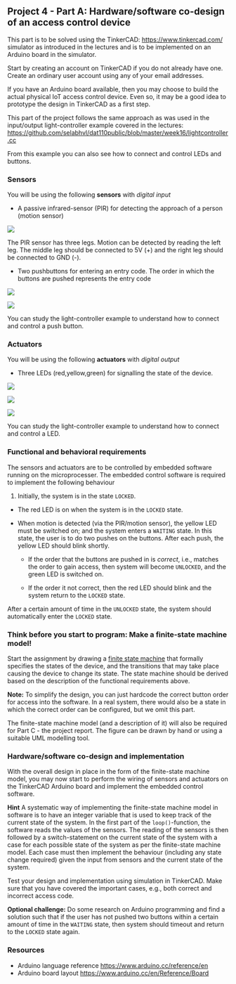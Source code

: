 ## Project 4 - Part A: Hardware/software co-design of an access control device

This part is to be solved using the TinkerCAD: https://www.tinkercad.com/ simulator as introduced in the lectures and is to be implemented on an Arduino board in the simulator.

Start by creating an account on TinkerCAD if you do not already have one. Create an ordinary user account using any of your email addresses.

If you have an Arduino board available, then you may choose to build the actual physical IoT access control device. Even so, it may be a good idea to prototype the design in TinkerCAD as a first step.

This part of the project follows the same approach as was used in the input/output light-controller example covered in the lectures: https://github.com/selabhvl/dat110public/blob/master/week16/lightcontroller.cc

From this example you can also see how to connect and control LEDs and buttons.

### Sensors

You will be using the following **sensors** with *digital input*

- A passive infrared-sensor (PIR) for detecting the approach of a person (motion sensor)

![](assets/markdown-img-paste-20181028082134355.png)

The PIR sensor has three legs. Motion can be detected by reading the left leg. The middle leg should be connected to 5V (+) and the right leg should be connected to GND (-).

- Two pushbuttons for entering an entry code. The order in which the buttons are pushed represents the entry code

![](assets/markdown-img-paste-20181028082117798.png)

![](assets/markdown-img-paste-20181028082117798.png)

You can study the light-controller example to understand how to connect and control a push button.

### Actuators

You will be using the following **actuators** with *digital output*

- Three LEDs (red,yellow,green) for signalling the state of the device.

![](assets/redled.png)

![](assets/yellowled.png)

![](assets/greenled.png)

You can study the light-controller example to understand how to connect and control a LED.

### Functional and behavioral requirements

The sensors and actuators are to be controlled by embedded software running on the microprocesser. The embedded control software is required to implement the following behaviour

1. Initially, the system is in the state `LOCKED`.

- The red LED is on when the system is in the `LOCKED` state.

- When motion is detected (via the PIR/motion sensor), the yellow LED must be switched on; and the system enters a `WAITING` state. In this state, the user is to do two pushes on the buttons. After each push, the yellow LED should blink shortly.

   - If the order that the buttons are pushed in is *correct*, i.e., matches the order to gain access, then system will become `UNLOCKED`, and the green LED is switched on.

   - If the order it not correct, then the red LED should blink and the system return to the `LOCKED` state.

After a certain amount of time in the `UNLOCKED` state, the system should automatically enter the `LOCKED` state.

### Think before you start to program: Make a finite-state machine model!

Start the assignment by drawing a [finite state machine](https://en.wikipedia.org/wiki/Finite-state_machine) that formally specifies the states of the device, and the transitions that may take place causing the device to change its state. The state machine should be derived based on the description of the functional requirements above.

**Note:** To simplify the design, you can just hardcode the correct button order for access into the software. In a real system, there would also be a state in which the correct order can be configured, but we omit this part.

The finite-state machine model (and a description of it) will also be required for Part C - the project report. The figure can be drawn by hand or using a suitable UML modelling tool.

### Hardware/software co-design and implementation

With the overall design in place in the form of the finite-state machine model, you may now start to perform the wiring of sensors and actuators on the TinkerCAD Arduino board and implement the embedded control software.

**Hint** A systematic way of implementing the finite-state machine model in software is to have an integer variable that is used to keep track of the current state of the system. In the first part of the `loop()`-function, the software reads the values of the sensors. The reading of the sensors is then followed by a switch-statement on the current state of the system with a case for each possible state of the system as per the finite-state machine model. Each case must then implement the behaviour (including any state change required) given the input from sensors and the current state of the system.

Test your design and implementation using simulation in TinkerCAD. Make sure that you have covered the important cases, e.g., both correct and incorrect access code.

**Optional challenge:** Do some research on Arduino programming and find a solution such that if the user has not pushed two buttons within a certain amount of time in the `WAITING` state, then system should timeout and return to the `LOCKED` state again.

### Resources

- Arduino language reference https://www.arduino.cc/reference/en
- Arduino board layout https://www.arduino.cc/en/Reference/Board   
